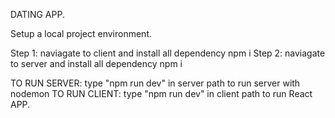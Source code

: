 DATING APP.


Setup a local project environment.

Step 1: naviagate to client and install all dependency npm i
Step 2: naviagate to server and install all dependency npm i

TO RUN SERVER: type "npm run dev" in server path to run server with nodemon
TO RUN CLIENT: type "npm run dev" in client path to run React APP.